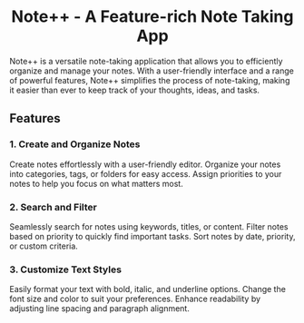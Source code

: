<h1><center>Note++ - A Feature-rich Note Taking App</centre></h1>
<p>Note++ is a versatile note-taking application that allows you to efficiently organize and manage your notes. With a user-friendly interface and a range of powerful features, Note++ simplifies the process of note-taking, making it easier than ever to keep track of your thoughts, ideas, and tasks.</p>

<h2>Features</h2>
<h3>1. Create and Organize Notes</h3>
Create notes effortlessly with a user-friendly editor.
Organize your notes into categories, tags, or folders for easy access.
Assign priorities to your notes to help you focus on what matters most.
<h3>2. Search and Filter</h3>
Seamlessly search for notes using keywords, titles, or content.
Filter notes based on priority to quickly find important tasks.
Sort notes by date, priority, or custom criteria.
<h3>3. Customize Text Styles</h3>
Easily format your text with bold, italic, and underline options.
Change the font size and color to suit your preferences.
Enhance readability by adjusting line spacing and paragraph alignment.
